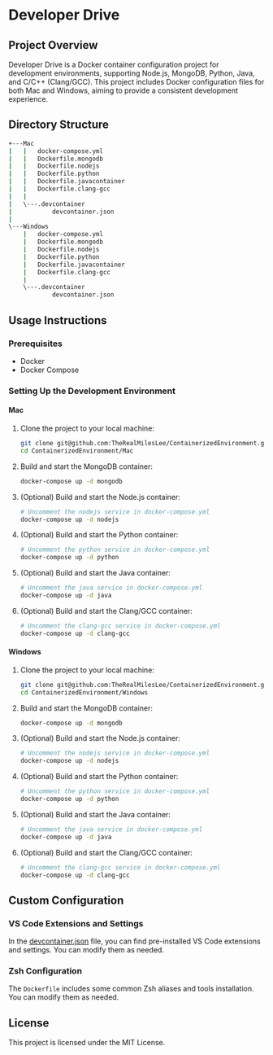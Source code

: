 # Developer Drive

## Project Overview

Developer Drive is a Docker container configuration project for development environments, supporting Node.js, MongoDB, Python, Java, and C/C++ (Clang/GCC). This project includes Docker configuration files for both Mac and Windows, aiming to provide a consistent development experience.

## Directory Structure
```bash
+---Mac
|   |   docker-compose.yml
|   |   Dockerfile.mongodb
|   |   Dockerfile.nodejs
|   |   Dockerfile.python
|   |   Dockerfile.javacontainer
|   |   Dockerfile.clang-gcc
|   |
|   \---.devcontainer
|           devcontainer.json
|
\---Windows
    |   docker-compose.yml
    |   Dockerfile.mongodb
    |   Dockerfile.nodejs
    |   Dockerfile.python
    |   Dockerfile.javacontainer
    |   Dockerfile.clang-gcc
    |
    \---.devcontainer
            devcontainer.json
```

## Usage Instructions

### Prerequisites

- Docker
- Docker Compose

### Setting Up the Development Environment

#### Mac

1. Clone the project to your local machine:
    ```bash
    git clone git@github.com:TheRealMilesLee/ContainerizedEnvironment.git
    cd ContainerizedEnvironment/Mac
    ```

2. Build and start the MongoDB container:
    ```bash
    docker-compose up -d mongodb
    ```

3. (Optional) Build and start the Node.js container:
    ```bash
    # Uncomment the nodejs service in docker-compose.yml
    docker-compose up -d nodejs
    ```

4. (Optional) Build and start the Python container:
    ```bash
    # Uncomment the python service in docker-compose.yml
    docker-compose up -d python
    ```

5. (Optional) Build and start the Java container:
    ```bash
    # Uncomment the java service in docker-compose.yml
    docker-compose up -d java
    ```

6. (Optional) Build and start the Clang/GCC container:
    ```bash
    # Uncomment the clang-gcc service in docker-compose.yml
    docker-compose up -d clang-gcc
    ```

#### Windows

1. Clone the project to your local machine:
    ```bash
    git clone git@github.com:TheRealMilesLee/ContainerizedEnvironment.git
    cd ContainerizedEnvironment/Windows
    ```

2. Build and start the MongoDB container:
    ```bash
    docker-compose up -d mongodb
    ```

3. (Optional) Build and start the Node.js container:
    ```bash
    # Uncomment the nodejs service in docker-compose.yml
    docker-compose up -d nodejs
    ```

4. (Optional) Build and start the Python container:
    ```bash
    # Uncomment the python service in docker-compose.yml
    docker-compose up -d python
    ```

5. (Optional) Build and start the Java container:
    ```bash
    # Uncomment the java service in docker-compose.yml
    docker-compose up -d java
    ```

6. (Optional) Build and start the Clang/GCC container:
    ```bash
    # Uncomment the clang-gcc service in docker-compose.yml
    docker-compose up -d clang-gcc
    ```

## Custom Configuration

### VS Code Extensions and Settings

In the [devcontainer.json](Mac/.devcontainer/devcontainer.json) file, you can find pre-installed VS Code extensions and settings. You can modify them as needed.

### Zsh Configuration

The `Dockerfile` includes some common Zsh aliases and tools installation. You can modify them as needed.

## License

This project is licensed under the MIT License.
